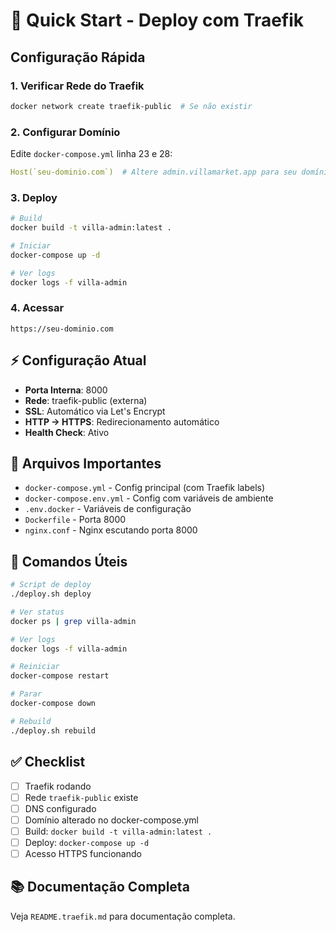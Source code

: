 # 🚀 Quick Start - Deploy com Traefik

## Configuração Rápida

### 1. Verificar Rede do Traefik
```bash
docker network create traefik-public  # Se não existir
```

### 2. Configurar Domínio
Edite `docker-compose.yml` linha 23 e 28:
```yaml
Host(`seu-dominio.com`)  # Altere admin.villamarket.app para seu domínio
```

### 3. Deploy
```bash
# Build
docker build -t villa-admin:latest .

# Iniciar
docker-compose up -d

# Ver logs
docker logs -f villa-admin
```

### 4. Acessar
```
https://seu-dominio.com
```

## ⚡ Configuração Atual

- **Porta Interna**: 8000
- **Rede**: traefik-public (externa)
- **SSL**: Automático via Let's Encrypt
- **HTTP → HTTPS**: Redirecionamento automático
- **Health Check**: Ativo

## 📝 Arquivos Importantes

- `docker-compose.yml` - Config principal (com Traefik labels)
- `docker-compose.env.yml` - Config com variáveis de ambiente
- `.env.docker` - Variáveis de configuração
- `Dockerfile` - Porta 8000
- `nginx.conf` - Nginx escutando porta 8000

## 🔧 Comandos Úteis

```bash
# Script de deploy
./deploy.sh deploy

# Ver status
docker ps | grep villa-admin

# Ver logs
docker logs -f villa-admin

# Reiniciar
docker-compose restart

# Parar
docker-compose down

# Rebuild
./deploy.sh rebuild
```

## ✅ Checklist

- [ ] Traefik rodando
- [ ] Rede `traefik-public` existe
- [ ] DNS configurado
- [ ] Domínio alterado no docker-compose.yml
- [ ] Build: `docker build -t villa-admin:latest .`
- [ ] Deploy: `docker-compose up -d`
- [ ] Acesso HTTPS funcionando

## 📚 Documentação Completa

Veja `README.traefik.md` para documentação completa.
